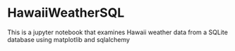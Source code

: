 # HawaiiWeatherSQL

This is a jupyter notebook that examines Hawaii weather data from a SQLite database using matplotlib and sqlalchemy

